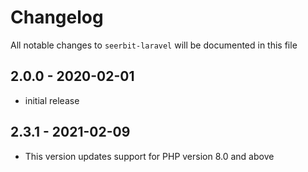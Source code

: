 # Changelog

All notable changes to `seerbit-laravel` will be documented in this file

## 2.0.0 - 2020-02-01

- initial release

## 2.3.1 - 2021-02-09

- This version updates support for PHP version 8.0 and above
